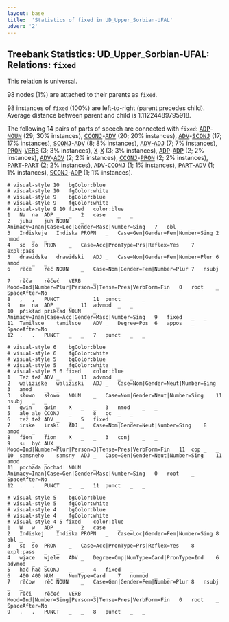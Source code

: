 ```yaml
---
layout: base
title:  'Statistics of fixed in UD_Upper_Sorbian-UFAL'
udver: '2'
---
```


## Treebank Statistics: UD_Upper_Sorbian-UFAL: Relations: `fixed`

This relation is universal.

98 nodes (1%) are attached to their parents as `fixed`.

98 instances of `fixed` (100%) are left-to-right (parent precedes child).
Average distance between parent and child is 1.11224489795918.

The following 14 pairs of parts of speech are connected with `fixed`: <tt><a href="hsb_ufal-pos-ADP.html">ADP</a></tt>-<tt><a href="hsb_ufal-pos-NOUN.html">NOUN</a></tt> (29; 30% instances), <tt><a href="hsb_ufal-pos-CCONJ.html">CCONJ</a></tt>-<tt><a href="hsb_ufal-pos-ADV.html">ADV</a></tt> (20; 20% instances), <tt><a href="hsb_ufal-pos-ADV.html">ADV</a></tt>-<tt><a href="hsb_ufal-pos-SCONJ.html">SCONJ</a></tt> (17; 17% instances), <tt><a href="hsb_ufal-pos-SCONJ.html">SCONJ</a></tt>-<tt><a href="hsb_ufal-pos-ADV.html">ADV</a></tt> (8; 8% instances), <tt><a href="hsb_ufal-pos-ADV.html">ADV</a></tt>-<tt><a href="hsb_ufal-pos-ADJ.html">ADJ</a></tt> (7; 7% instances), <tt><a href="hsb_ufal-pos-PRON.html">PRON</a></tt>-<tt><a href="hsb_ufal-pos-VERB.html">VERB</a></tt> (3; 3% instances), <tt><a href="hsb_ufal-pos-X.html">X</a></tt>-<tt><a href="hsb_ufal-pos-X.html">X</a></tt> (3; 3% instances), <tt><a href="hsb_ufal-pos-ADP.html">ADP</a></tt>-<tt><a href="hsb_ufal-pos-ADP.html">ADP</a></tt> (2; 2% instances), <tt><a href="hsb_ufal-pos-ADV.html">ADV</a></tt>-<tt><a href="hsb_ufal-pos-ADV.html">ADV</a></tt> (2; 2% instances), <tt><a href="hsb_ufal-pos-CCONJ.html">CCONJ</a></tt>-<tt><a href="hsb_ufal-pos-PRON.html">PRON</a></tt> (2; 2% instances), <tt><a href="hsb_ufal-pos-PART.html">PART</a></tt>-<tt><a href="hsb_ufal-pos-PART.html">PART</a></tt> (2; 2% instances), <tt><a href="hsb_ufal-pos-ADV.html">ADV</a></tt>-<tt><a href="hsb_ufal-pos-CCONJ.html">CCONJ</a></tt> (1; 1% instances), <tt><a href="hsb_ufal-pos-PART.html">PART</a></tt>-<tt><a href="hsb_ufal-pos-ADV.html">ADV</a></tt> (1; 1% instances), <tt><a href="hsb_ufal-pos-SCONJ.html">SCONJ</a></tt>-<tt><a href="hsb_ufal-pos-ADP.html">ADP</a></tt> (1; 1% instances).


~~~ conllu
# visual-style 10	bgColor:blue
# visual-style 10	fgColor:white
# visual-style 9	bgColor:blue
# visual-style 9	fgColor:white
# visual-style 9 10 fixed	color:blue
1	Na	na	ADP	_	_	2	case	_	_
2	juhu	juh	NOUN	_	Animacy=Inan|Case=Loc|Gender=Masc|Number=Sing	7	obl	_	_
3	Indiskeje	Indiska	PROPN	_	Case=Gen|Gender=Fem|Number=Sing	2	nmod	_	_
4	so	so	PRON	_	Case=Acc|PronType=Prs|Reflex=Yes	7	expl:pass	_	_
5	drawidske	drawidski	ADJ	_	Case=Nom|Gender=Fem|Number=Plur	6	amod	_	_
6	rěče	rěč	NOUN	_	Case=Nom|Gender=Fem|Number=Plur	7	nsubj	_	_
7	rěča	rěčeć	VERB	_	Mood=Ind|Number=Plur|Person=3|Tense=Pres|VerbForm=Fin	0	root	_	SpaceAfter=No
8	,	,	PUNCT	_	_	11	punct	_	_
9	na	na	ADP	_	_	11	advmod	_	_
10	přikład	přikład	NOUN	_	Animacy=Inan|Case=Acc|Gender=Masc|Number=Sing	9	fixed	_	_
11	Tamilsce	tamilsce	ADV	_	Degree=Pos	6	appos	_	SpaceAfter=No
12	.	.	PUNCT	_	_	7	punct	_	_

~~~


~~~ conllu
# visual-style 6	bgColor:blue
# visual-style 6	fgColor:white
# visual-style 5	bgColor:blue
# visual-style 5	fgColor:white
# visual-style 5 6 fixed	color:blue
1	Tež	tež	ADV	_	_	11	advmod	_	_
2	waliziske	waliziski	ADJ	_	Case=Nom|Gender=Neut|Number=Sing	3	amod	_	_
3	słowo	słowo	NOUN	_	Case=Nom|Gender=Neut|Number=Sing	11	nsubj	_	_
4	gwin	gwin	X	_	_	3	nmod	_	_
5	ale	ale	CCONJ	_	_	8	cc	_	_
6	tež	tež	ADV	_	_	5	fixed	_	_
7	irske	irski	ADJ	_	Case=Nom|Gender=Neut|Number=Sing	8	amod	_	_
8	fion	fion	X	_	_	3	conj	_	_
9	su	być	AUX	_	Mood=Ind|Number=Plur|Person=3|Tense=Pres|VerbForm=Fin	11	cop	_	_
10	samsneho	samsny	ADJ	_	Case=Gen|Gender=Neut|Number=Sing	11	amod	_	_
11	pochada	pochad	NOUN	_	Animacy=Inan|Case=Gen|Gender=Masc|Number=Sing	0	root	_	SpaceAfter=No
12	.	.	PUNCT	_	_	11	punct	_	_

~~~


~~~ conllu
# visual-style 5	bgColor:blue
# visual-style 5	fgColor:white
# visual-style 4	bgColor:blue
# visual-style 4	fgColor:white
# visual-style 4 5 fixed	color:blue
1	W	w	ADP	_	_	2	case	_	_
2	Indiskej	Indiska	PROPN	_	Case=Loc|Gender=Fem|Number=Sing	8	obl	_	_
3	so	so	PRON	_	Case=Acc|PronType=Prs|Reflex=Yes	8	expl:pass	_	_
4	wjace	wjele	ADV	_	Degree=Cmp|NumType=Card|PronType=Ind	6	advmod	_	_
5	hač	hač	SCONJ	_	_	4	fixed	_	_
6	400	400	NUM	_	NumType=Card	7	nummod	_	_
7	rěčow	rěč	NOUN	_	Case=Gen|Gender=Fem|Number=Plur	8	nsubj	_	_
8	rěči	rěčeć	VERB	_	Mood=Ind|Number=Sing|Person=3|Tense=Pres|VerbForm=Fin	0	root	_	SpaceAfter=No
9	.	.	PUNCT	_	_	8	punct	_	_

~~~


